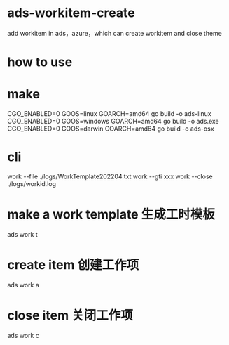 # ads-workitem-create
add workitem in ads，azure，which can create workitem and close theme

# how to use
# make
CGO_ENABLED=0 GOOS=linux GOARCH=amd64 go build -o ads-linux
CGO_ENABLED=0 GOOS=windows GOARCH=amd64 go build -o ads.exe
CGO_ENABLED=0 GOOS=darwin GOARCH=amd64 go build -o ads-osx

# cli
work --file ./logs/WorkTemplate202204.txt
work --gti xxx
work --close ./logs/workid.log

# make a work template 生成工时模板
ads work t

# create item 创建工作项
ads work a

# close item 关闭工作项
ads work c
